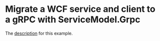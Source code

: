 # Migrate a WCF service and client to a gRPC with ServiceModel.Grpc

The [description](https://max-ieremenko.github.io/ServiceModel.Grpc/MigrateWCFServiceTogRPC.html) for this example.
